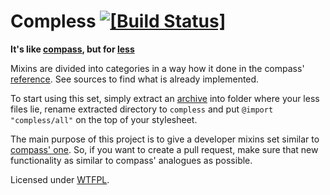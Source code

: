 Compless [![[Build Status]](https://travis-ci.org/neoascetic/compless.png?branch=master)](https://travis-ci.org/neoascetic/compless)
=============================================

**It's like [compass][], but for [less][]**

Mixins are divided into categories in a way how it done in the compass'
[reference][]. See sources to find what is already implemented.

To start using this set, simply extract an [archive][] into folder where your
less files lie, rename extracted directory to `compless` and put
`@import "compless/all"` on the top of your stylesheet.

The main purpose of this project is to give a developer mixins set similar to
[compass' one][reference]. So, if you want to create a pull request, make sure
that new functionality as similar to compass' analogues as possible.

Licensed under [WTFPL](http://www.wtfpl.net/).



[less]: http://lesscss.org/
[compass]: http://compass-style.org/
[text-shadow]: http://compass-style.org/reference/compass/css3/text-shadow/
[reference]: http://compass-style.org/reference/compass/
[archive]: https://github.com/neoascetic/compless/zipball/master
